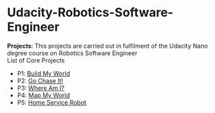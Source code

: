# Udacity-Robotics-Software-Engineer
**Projects**: 
  This projects are carried out in fulfilment of the Udacity Nano degree course on Robotics Software Engineer <br>
  List of Core Projects


                     
- P1: [Build My World](P1)   
- P2: [Go Chase It!](P2)
- P3: [Where Am I?](P3)
- P4: [Map My World](P4)
- P5: [Home Service Robot](P5)
